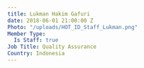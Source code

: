 ```yaml
---
title: Lukman Hakim Gafuri
date: 2018-06-01 21:00:00 Z
Photo: "/uploads/HOT_ID_Staff_Lukman.png"
Member Type:
  Is Staff: true
Job Title: Quality Assurance
Country: Indonesia
---
```


